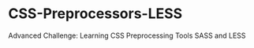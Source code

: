 CSS-Preprocessors-LESS
======================

Advanced Challenge: Learning CSS Preprocessing Tools SASS and LESS
